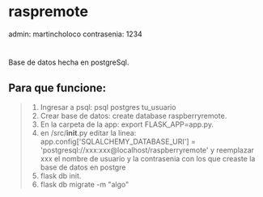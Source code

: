 # raspremote

admin: martincholoco
contrasenia: 1234
# 
Base de datos hecha en postgreSql.

## Para que funcione:
> 1. Ingresar a psql: psql postgres tu_usuario
> 2. Crear base de datos: create database raspberryremote.
> 3. En la carpeta de la app: export FLASK_APP=app.py.
> 4. en /src/__init__.py editar la linea:
app.config['SQLALCHEMY_DATABASE_URI'] = 'postgresql://xxx:xxx@localhost/raspberryremote'
y reemplazar xxx el nombre de usuario y la contrasenia con los que creaste la base de datos en postgre
> 5. flask db init.
> 6. flask db migrate -m "algo"
